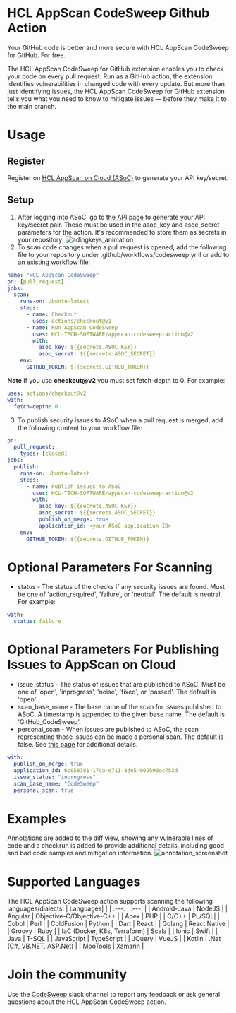 # HCL AppScan CodeSweep Github Action
Your GitHub code is better and more secure with HCL AppScan CodeSweep for GitHub. For free.

The HCL AppScan CodeSweep for GitHub extension enables you to check your code on every pull request. Run as a GitHub action, the extension identifies vulnerabilities in changed code with every update. But more than just identifying issues, the HCL AppScan CodeSweep for GitHub extension tells you what you need to know to mitigate issues — before they make it to the main branch.

# Usage
## Register
Register on [HCL AppScan on Cloud (ASoC)](https://www.hcltechsw.com/appscan/codesweep-for-github) to generate your API key/secret.

## Setup
1. After logging into ASoC, go to [the API page](https://cloud.appscan.com/main/settings) to generate your API key/secret pair. These must be used in the asoc_key and asoc_secret parameters for the action. It's recommended to store them as secrets in your repository.
   ![adingkeys_animation](img/keyAndSecret.gif)
2. To scan code changes when a pull request is opened, add the following file to your repository under .github/workflows/codesweep.yml or add to an existing workflow file:
```yaml
name: "HCL AppScan CodeSweep"
on: [pull_request]
jobs:
  scan:
    runs-on: ubuntu-latest
    steps:
      - name: Checkout
        uses: actions/checkout@v1
      - name: Run AppScan CodeSweep
        uses: HCL-TECH-SOFTWARE/appscan-codesweep-action@v2
        with:
          asoc_key: ${{secrets.ASOC_KEY}}
          asoc_secret: ${{secrets.ASOC_SECRET}}
    env: 
      GITHUB_TOKEN: ${{secrets.GITHUB_TOKEN}}
```
**Note** If you use **checkout@v2** you must set fetch-depth to 0. For example:
```yaml
uses: actions/checkout@v2
with:
  fetch-depth: 0
```
3. To publish security issues to ASoC when a pull request is merged, add the following content to your workflow file:
```yaml
on:
  pull_request:
    types: [closed]
jobs:
  publish:
    runs-on: ubuntu-latest
    steps:
      - name: Publish issues to ASoC
        uses: HCL-TECH-SOFTWARE/appscan-codesweep-action@v2
        with:
          asoc_key: ${{secrets.ASOC_KEY}}
          asoc_secret: ${{secrets.ASOC_SECRET}}
          publish_on_merge: true
          application_id: <your ASoC application ID>
    env: 
      GITHUB_TOKEN: ${{secrets.GITHUB_TOKEN}}
```
# Optional Parameters For Scanning
- status - The status of the checks if any security issues are found. Must be one of 'action_required', 'failure', or 'neutral'. The default is neutral. For example:
```yaml
with:
  status: failure
```
# Optional Parameters For Publishing Issues to AppScan on Cloud
- issue_status - The status of issues that are published to ASoC. Must be one of 'open', 'inprogress', 'noise', 'fixed', or 'passed'. The default is 'open'.
- scan_base_name - The base name of the scan for issues published to ASoC. A timestamp is appended to the given base name. The default is 'GitHub_CodeSweep'.
- personal_scan - When issues are published to ASoC, the scan representing those issues can be made a personal scan. The default is false. See [this page](https://help.hcltechsw.com/appscan/ASoC/appseccloud_scans_personal.html) for additional details.
```yaml
with:
  publish_on_merge: true
  application_id: 6c058381-17ca-e711-8de5-002590ac753d
  issue_status: "inprogress"
  scan_base_name: "CodeSweep"
  personal_scan: true
```

# Examples
Annotations are added to the diff view, showing any vulnerable lines of code and a checkrun is added to provide additional details, including good and bad code samples and mitigation information.
![annotation_screenshot](img/annotation.gif)

# Supported Languages 
The HCL AppScan CodeSweep action supports scanning the following languages/dialects:
| Languages|       |
|    :---:    |    :---:    |
| Android-Java |  NodeJS  |
| Angular  |  Objective-C/Objective-C++ |
| Apex  |  PHP |
| C/C++  |  PL/SQL|
| Cobol  |  Perl |
| ColdFusion  |  Python |
| Dart  |  React |
| Golang  |  React Native |
| Groovy  |  Ruby |
| IaC (Docker, K8s, Terraform)  |  Scala |
| Ionic  |  Swift |
| Java  |  T-SQL |
| JavaScript  |  TypeScript |
| JQuery  |  VueJS |
| Kotlin  |   .Net (C#, VB.NET, ASP.Net) |
| MooTools  |  Xamarin |

# Join the community 
Use the [CodeSweep](https://join.slack.com/t/codesweep/shared_invite/zt-dc1o7zkn-pdMjJCFDTuRJP7mOUqEnKw) slack channel to report any feedback or ask general questions about the HCL AppScan CodeSweep action. 
